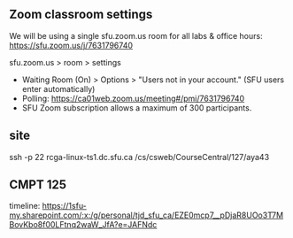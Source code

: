 ## Zoom classroom settings

We will be using a single sfu.zoom.us room for all labs & office hours: https://sfu.zoom.us/j/7631796740

sfu.zoom.us > room > settings
- Waiting Room (On) > Options > "Users not in your account." (SFU users enter automatically)
- Polling: https://ca01web.zoom.us/meeting#/pmi/7631796740
- SFU Zoom subscription allows a maximum of 300 participants.

## site

ssh -p 22 rcga-linux-ts1.dc.sfu.ca
/cs/csweb/CourseCentral/127/aya43

## CMPT 125
timeline: https://1sfu-my.sharepoint.com/:x:/g/personal/tjd_sfu_ca/EZE0mcp7__pDjaR8UOo3T7MBovKbo8f00LFtnq2waW_JfA?e=JAFNdc